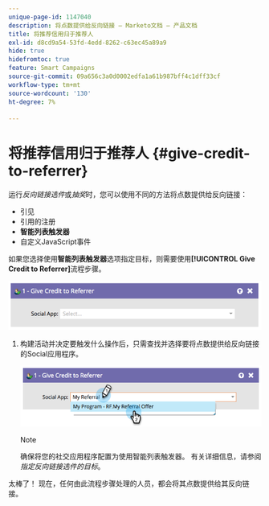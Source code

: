 ```yaml
---
unique-page-id: 1147040
description: 将点数提供给反向链接 — Marketo文档 — 产品文档
title: 将推荐信用归于推荐人
exl-id: d8cd9a54-53fd-4edd-8262-c63ec45a89a9
hide: true
hidefromtoc: true
feature: Smart Campaigns
source-git-commit: 09a656c3a0d0002edfa1a61b987bff4c1dff33cf
workflow-type: tm+mt
source-wordcount: '130'
ht-degree: 7%

---
```


# 将推荐信用归于推荐人 {#give-credit-to-referrer}

运行&#x200B;_反向链接选件_&#x200B;或&#x200B;_抽奖_&#x200B;时，您可以使用不同的方法将点数提供给反向链接：

* 引见
* 引用的注册
* **智能列表触发器**
* 自定义JavaScript事件

如果您选择使用&#x200B;**智能列表触发器**&#x200B;选项指定目标，则需要使用&#x200B;**[!UICONTROL Give Credit to Referrer]**&#x200B;流程步骤。

![](assets/give-credit-to-referrer-1.png)

1. 构建活动并决定要触发什么操作后，只需查找并选择要将点数提供给反向链接的Social应用程序。

   ![](assets/give-credit-to-referrer-2.png)

   >[!NOTE]
   >
   >确保将您的社交应用程序配置为使用智能列表触发器。 有关详细信息，请参阅&#x200B;_指定反向链接选件的目标_。

太棒了！ 现在，任何由此流程步骤处理的人员，都会将其点数提供给其反向链接。
